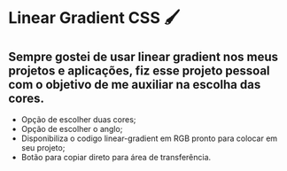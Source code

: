 # Linear Gradient CSS  :paintbrush: 



## Sempre gostei de usar linear gradient nos meus projetos e aplicações, fiz esse projeto pessoal com o objetivo de me auxiliar na escolha das cores.



- Opção de escolher duas cores;
- Opção de escolher o anglo;
- Disponibiliza o codigo linear-gradient em RGB pronto para colocar em seu projeto;
- Botão para copiar direto para área de transferência.
